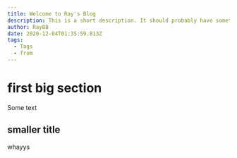 ```yaml
---
title: Welcome to Ray's Blog
description: This is a short description. It should probably have something pithy
author: RayBB
date: 2020-12-04T01:35:59.813Z
tags:
  - Tags
  - from
---
```

# first big section

Some text

## smaller title

whayys